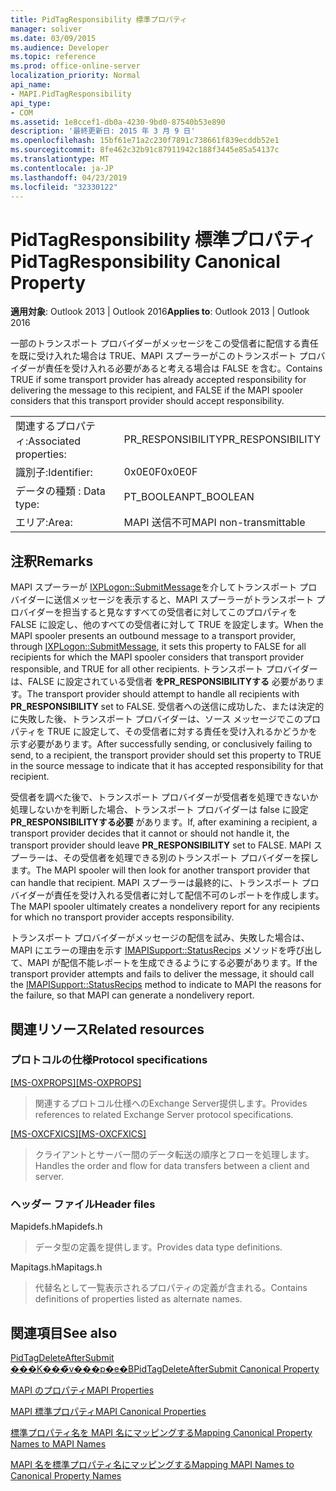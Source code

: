 ```yaml
---
title: PidTagResponsibility 標準プロパティ
manager: soliver
ms.date: 03/09/2015
ms.audience: Developer
ms.topic: reference
ms.prod: office-online-server
localization_priority: Normal
api_name:
- MAPI.PidTagResponsibility
api_type:
- COM
ms.assetid: 1e8ccef1-db0a-4230-9bd0-87540b53e890
description: '最終更新日: 2015 年 3 月 9 日'
ms.openlocfilehash: 15bf61e71a2c230f7891c738661f839ecddb52e1
ms.sourcegitcommit: 8fe462c32b91c87911942c188f3445e85a54137c
ms.translationtype: MT
ms.contentlocale: ja-JP
ms.lasthandoff: 04/23/2019
ms.locfileid: "32330122"
---
```

# <a name="pidtagresponsibility-canonical-property"></a><span data-ttu-id="f7cfc-103">PidTagResponsibility 標準プロパティ</span><span class="sxs-lookup"><span data-stu-id="f7cfc-103">PidTagResponsibility Canonical Property</span></span>

  
  
<span data-ttu-id="f7cfc-104">**適用対象**: Outlook 2013 | Outlook 2016</span><span class="sxs-lookup"><span data-stu-id="f7cfc-104">**Applies to**: Outlook 2013 | Outlook 2016</span></span> 
  
<span data-ttu-id="f7cfc-105">一部のトランスポート プロバイダーがメッセージをこの受信者に配信する責任を既に受け入れた場合は TRUE、MAPI スプーラーがこのトランスポート プロバイダーが責任を受け入れる必要があると考える場合は FALSE を含む。</span><span class="sxs-lookup"><span data-stu-id="f7cfc-105">Contains TRUE if some transport provider has already accepted responsibility for delivering the message to this recipient, and FALSE if the MAPI spooler considers that this transport provider should accept responsibility.</span></span>
  
|||
|:-----|:-----|
|<span data-ttu-id="f7cfc-106">関連するプロパティ:</span><span class="sxs-lookup"><span data-stu-id="f7cfc-106">Associated properties:</span></span>  <br/> |<span data-ttu-id="f7cfc-107">PR_RESPONSIBILITY</span><span class="sxs-lookup"><span data-stu-id="f7cfc-107">PR_RESPONSIBILITY</span></span>  <br/> |
|<span data-ttu-id="f7cfc-108">識別子:</span><span class="sxs-lookup"><span data-stu-id="f7cfc-108">Identifier:</span></span>  <br/> |<span data-ttu-id="f7cfc-109">0x0E0F</span><span class="sxs-lookup"><span data-stu-id="f7cfc-109">0x0E0F</span></span>  <br/> |
|<span data-ttu-id="f7cfc-110">データの種類 : </span><span class="sxs-lookup"><span data-stu-id="f7cfc-110">Data type:</span></span>  <br/> |<span data-ttu-id="f7cfc-111">PT_BOOLEAN</span><span class="sxs-lookup"><span data-stu-id="f7cfc-111">PT_BOOLEAN</span></span>  <br/> |
|<span data-ttu-id="f7cfc-112">エリア:</span><span class="sxs-lookup"><span data-stu-id="f7cfc-112">Area:</span></span>  <br/> |<span data-ttu-id="f7cfc-113">MAPI 送信不可</span><span class="sxs-lookup"><span data-stu-id="f7cfc-113">MAPI non-transmittable</span></span>  <br/> |
   
## <a name="remarks"></a><span data-ttu-id="f7cfc-114">注釈</span><span class="sxs-lookup"><span data-stu-id="f7cfc-114">Remarks</span></span>

<span data-ttu-id="f7cfc-115">MAPI スプーラーが [IXPLogon::SubmitMessage](ixplogon-submitmessage.md)を介してトランスポート プロバイダーに送信メッセージを表示すると、MAPI スプーラーがトランスポート プロバイダーを担当すると見なすすべての受信者に対してこのプロパティを FALSE に設定し、他のすべての受信者に対して TRUE を設定します。</span><span class="sxs-lookup"><span data-stu-id="f7cfc-115">When the MAPI spooler presents an outbound message to a transport provider, through [IXPLogon::SubmitMessage](ixplogon-submitmessage.md), it sets this property to FALSE for all recipients for which the MAPI spooler considers that transport provider responsible, and TRUE for all other recipients.</span></span> <span data-ttu-id="f7cfc-116">トランスポート プロバイダーは、FALSE に設定されている受信者 **をPR_RESPONSIBILITYする** 必要があります。</span><span class="sxs-lookup"><span data-stu-id="f7cfc-116">The transport provider should attempt to handle all recipients with **PR_RESPONSIBILITY** set to FALSE.</span></span> <span data-ttu-id="f7cfc-117">受信者への送信に成功した、または決定的に失敗した後、トランスポート プロバイダーは、ソース メッセージでこのプロパティを TRUE に設定して、その受信者に対する責任を受け入れるかどうかを示す必要があります。</span><span class="sxs-lookup"><span data-stu-id="f7cfc-117">After successfully sending, or conclusively failing to send, to a recipient, the transport provider should set this property to TRUE in the source message to indicate that it has accepted responsibility for that recipient.</span></span> 
  
<span data-ttu-id="f7cfc-118">受信者を調べた後で、トランスポート プロバイダーが受信者を処理できないか処理しないかを判断した場合、トランスポート プロバイダーは false に設定 **PR_RESPONSIBILITYする必要** があります。</span><span class="sxs-lookup"><span data-stu-id="f7cfc-118">If, after examining a recipient, a transport provider decides that it cannot or should not handle it, the transport provider should leave **PR_RESPONSIBILITY** set to FALSE.</span></span> <span data-ttu-id="f7cfc-119">MAPI スプーラーは、その受信者を処理できる別のトランスポート プロバイダーを探します。</span><span class="sxs-lookup"><span data-stu-id="f7cfc-119">The MAPI spooler will then look for another transport provider that can handle that recipient.</span></span> <span data-ttu-id="f7cfc-120">MAPI スプーラーは最終的に、トランスポート プロバイダーが責任を受け入れる受信者に対して配信不可のレポートを作成します。</span><span class="sxs-lookup"><span data-stu-id="f7cfc-120">The MAPI spooler ultimately creates a nondelivery report for any recipients for which no transport provider accepts responsibility.</span></span> 
  
<span data-ttu-id="f7cfc-121">トランスポート プロバイダーがメッセージの配信を試み、失敗した場合は、MAPI にエラーの理由を示す [IMAPISupport::StatusRecips](imapisupport-statusrecips.md) メソッドを呼び出して、MAPI が配信不能レポートを生成できるようにする必要があります。</span><span class="sxs-lookup"><span data-stu-id="f7cfc-121">If the transport provider attempts and fails to deliver the message, it should call the [IMAPISupport::StatusRecips](imapisupport-statusrecips.md) method to indicate to MAPI the reasons for the failure, so that MAPI can generate a nondelivery report.</span></span> 
  
## <a name="related-resources"></a><span data-ttu-id="f7cfc-122">関連リソース</span><span class="sxs-lookup"><span data-stu-id="f7cfc-122">Related resources</span></span>

### <a name="protocol-specifications"></a><span data-ttu-id="f7cfc-123">プロトコルの仕様</span><span class="sxs-lookup"><span data-stu-id="f7cfc-123">Protocol specifications</span></span>

<span data-ttu-id="f7cfc-124">[[MS-OXPROPS]](https://msdn.microsoft.com/library/f6ab1613-aefe-447d-a49c-18217230b148%28Office.15%29.aspx)</span><span class="sxs-lookup"><span data-stu-id="f7cfc-124">[[MS-OXPROPS]](https://msdn.microsoft.com/library/f6ab1613-aefe-447d-a49c-18217230b148%28Office.15%29.aspx)</span></span>
  
> <span data-ttu-id="f7cfc-125">関連するプロトコル仕様へのExchange Server提供します。</span><span class="sxs-lookup"><span data-stu-id="f7cfc-125">Provides references to related Exchange Server protocol specifications.</span></span>
    
<span data-ttu-id="f7cfc-126">[[MS-OXCFXICS]](https://msdn.microsoft.com/library/b9752f3d-d50d-44b8-9e6b-608a117c8532%28Office.15%29.aspx)</span><span class="sxs-lookup"><span data-stu-id="f7cfc-126">[[MS-OXCFXICS]](https://msdn.microsoft.com/library/b9752f3d-d50d-44b8-9e6b-608a117c8532%28Office.15%29.aspx)</span></span>
  
> <span data-ttu-id="f7cfc-127">クライアントとサーバー間のデータ転送の順序とフローを処理します。</span><span class="sxs-lookup"><span data-stu-id="f7cfc-127">Handles the order and flow for data transfers between a client and server.</span></span>
    
### <a name="header-files"></a><span data-ttu-id="f7cfc-128">ヘッダー ファイル</span><span class="sxs-lookup"><span data-stu-id="f7cfc-128">Header files</span></span>

<span data-ttu-id="f7cfc-129">Mapidefs.h</span><span class="sxs-lookup"><span data-stu-id="f7cfc-129">Mapidefs.h</span></span>
  
> <span data-ttu-id="f7cfc-130">データ型の定義を提供します。</span><span class="sxs-lookup"><span data-stu-id="f7cfc-130">Provides data type definitions.</span></span>
    
<span data-ttu-id="f7cfc-131">Mapitags.h</span><span class="sxs-lookup"><span data-stu-id="f7cfc-131">Mapitags.h</span></span>
  
> <span data-ttu-id="f7cfc-132">代替名として一覧表示されるプロパティの定義が含まれる。</span><span class="sxs-lookup"><span data-stu-id="f7cfc-132">Contains definitions of properties listed as alternate names.</span></span>
    
## <a name="see-also"></a><span data-ttu-id="f7cfc-133">関連項目</span><span class="sxs-lookup"><span data-stu-id="f7cfc-133">See also</span></span>



[<span data-ttu-id="f7cfc-134">PidTagDeleteAfterSubmit ���K���̃v���p�e�B</span><span class="sxs-lookup"><span data-stu-id="f7cfc-134">PidTagDeleteAfterSubmit Canonical Property</span></span>](pidtagdeleteaftersubmit-canonical-property.md)


[<span data-ttu-id="f7cfc-135">MAPI のプロパティ</span><span class="sxs-lookup"><span data-stu-id="f7cfc-135">MAPI Properties</span></span>](mapi-properties.md)
  
[<span data-ttu-id="f7cfc-136">MAPI 標準プロパティ</span><span class="sxs-lookup"><span data-stu-id="f7cfc-136">MAPI Canonical Properties</span></span>](mapi-canonical-properties.md)
  
[<span data-ttu-id="f7cfc-137">標準プロパティ名を MAPI 名にマッピングする</span><span class="sxs-lookup"><span data-stu-id="f7cfc-137">Mapping Canonical Property Names to MAPI Names</span></span>](mapping-canonical-property-names-to-mapi-names.md)
  
[<span data-ttu-id="f7cfc-138">MAPI 名を標準プロパティ名にマッピングする</span><span class="sxs-lookup"><span data-stu-id="f7cfc-138">Mapping MAPI Names to Canonical Property Names</span></span>](mapping-mapi-names-to-canonical-property-names.md)

